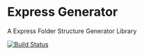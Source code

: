 # Express Generator

A Express Folder Structure Generator Library

[![Build Status](https://travis-ci.com/lucasmori/express-generator.svg?branch=master)](https://travis-ci.com/lucasmori/express-generator)
